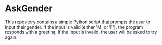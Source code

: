 # AskGender
This repository contains a simple Python script that prompts the user to input their gender. If the input is valid (either 'M' or 'F'), the program responds with a greeting. If the input is invalid, the user will be asked to try again.
